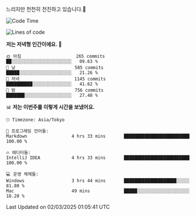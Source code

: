느리지만 천천히 전진하고 있습니다.🐢

<!--START_SECTION:waka-->
![Code Time](http://img.shields.io/badge/Code%20Time-1%2C531%20hrs%2029%20mins-blue)

![Lines of code](https://img.shields.io/badge/%EC%A0%80%EB%8A%94%20%EC%97%AC%ED%83%9C%EA%B9%8C%EC%A7%80%20-916.3%20thousand%20%EC%A4%84%EC%9D%98%20%EC%BD%94%EB%93%9C%EB%A5%BC%20%EC%9E%91%EC%84%B1%ED%96%88%EC%96%B4%EC%9A%94.-blue)

**저는 저녁형 인간이에요. 🦉** 

```text
🌞 아침                     265 commits         ██░░░░░░░░░░░░░░░░░░░░░░░   09.63 % 
🌆 낮　                     585 commits         █████░░░░░░░░░░░░░░░░░░░░   21.26 % 
🌃 저녁                     1145 commits        ██████████░░░░░░░░░░░░░░░   41.62 % 
🌙 밤　                     756 commits         ███████░░░░░░░░░░░░░░░░░░   27.48 % 
```


📊 **저는 이번주를 이렇게 시간을 보냈어요.** 

```text
🕑︎ Timezone: Asia/Tokyo

💬 프로그래밍 언어들: 
Markdown                 4 hrs 33 mins       █████████████████████████   100.00 % 

🔥 에디터들: 
IntelliJ IDEA            4 hrs 33 mins       █████████████████████████   100.00 % 

💻 운영 체제들: 
Windows                  3 hrs 44 mins       ████████████████████░░░░░   81.80 % 
Mac                      49 mins             █████░░░░░░░░░░░░░░░░░░░░   18.20 % 
```


 Last Updated on 02/03/2025 01:05:41 UTC
<!--END_SECTION:waka-->
